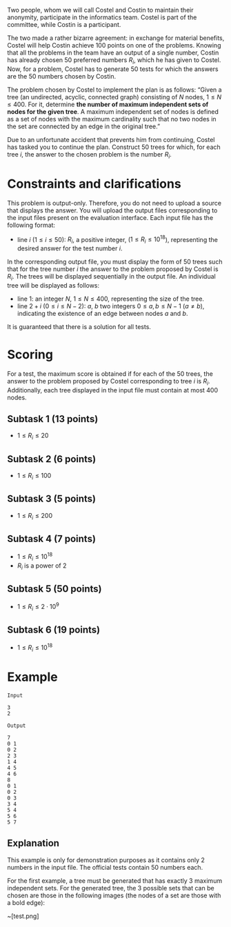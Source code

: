 Two people, whom we will call Costel and Costin to maintain their anonymity, participate in the informatics team. Costel is part of the committee, while Costin is a participant.

The two made a rather bizarre agreement: in exchange for material benefits, Costel will help Costin achieve $100$ points on one of the problems. Knowing that all the problems in the team have an output of a single number, Costin has already chosen $50$ preferred numbers $R_i$, which he has given to Costel. Now, for a problem, Costel has to generate $50$ tests for which the answers are the $50$ numbers chosen by Costin.

The problem chosen by Costel to implement the plan is as follows: “Given a tree (an undirected, acyclic, connected graph) consisting of $N$ nodes, $1 \leq N \leq 400$. For it, determine **the number of maximum independent sets of nodes for the given tree**. A maximum independent set of nodes is defined as a set of nodes with the maximum cardinality such that no two nodes in the set are connected by an edge in the original tree.”

Due to an unfortunate accident that prevents him from continuing, Costel has tasked you to continue the plan. Construct $50$ trees for which, for each tree $i$, the answer to the chosen problem is the number $R_i$.

# Constraints and clarifications
This problem is output-only. Therefore, you do not need to upload a source that displays the answer. You will upload the output files corresponding to the input files present on the evaluation interface. Each input file has the following format:

* line $i \ (1 \leq i \leq 50)$: $R_i$, a positive integer, ($1 \leq R_i \leq 10^{18}$), representing the desired answer for the test number $i$.

In the corresponding output file, you must display the form of $50$ trees such that for the tree number $i$ the answer to the problem proposed by Costel is $R_i$. The trees will be displayed sequentially in the output file. An individual tree will be displayed as follows:

* line $1$: an integer $N$, $1 \leq N \leq 400$, representing the size of the tree.
* line $2 + i$ ($0 \leq i \leq N - 2$): $a$, $b$ two integers $0 \leq a, b \leq N - 1$ ($a \neq b$), indicating the existence of an edge between nodes $a$ and $b$.

It is guaranteed that there is a solution for all tests.

# Scoring
For a test, the maximum score is obtained if for each of the $50$ trees, the answer to the problem proposed by Costel corresponding to tree $i$ is $R_i$. Additionally, each tree displayed in the input file must contain at most $400$ nodes.

## Subtask 1 (13 points)
* $1 \leq R_i \leq 20$

## Subtask 2 (6 points)
* $1 \leq R_i \leq 100$

## Subtask 3 (5 points)
* $1 \leq R_i \leq 200$

## Subtask 4 (7 points)
* $1 \leq R_i \leq 10^{18}$
* $R_i$ is a power of $2$

## Subtask 5 (50 points)
* $1 \leq R_i \leq 2 \cdot 10^9$

## Subtask 6 (19 points)
* $1 \leq R_i \leq 10^{18}$

# Example

`Input`
```
3
2
```

`Output`
```
7
0 1
0 2
2 3
1 4
4 5
4 6
8
0 1
0 2
0 3
3 4
5 4
5 6
5 7
```

## Explanation

This example is only for demonstration purposes as it contains only $2$ numbers in the input file. The official tests contain $50$ numbers each.

For the first example, a tree must be generated that has exactly $3$ maximum independent sets. For the generated tree, the $3$ possible sets that can be chosen are those in the following images (the nodes of a set are those with a bold edge): 

~[test.png]
